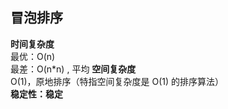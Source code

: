 ## 冒泡排序     

**时间复杂度**   
最优：O(n)     
最差：O(n*n) ,
平均
**空间复杂度**     
O(1)，原地排序（特指空间复杂度是 O(1) 的排序算法）      
**稳定性：稳定**    

```javascript


```
